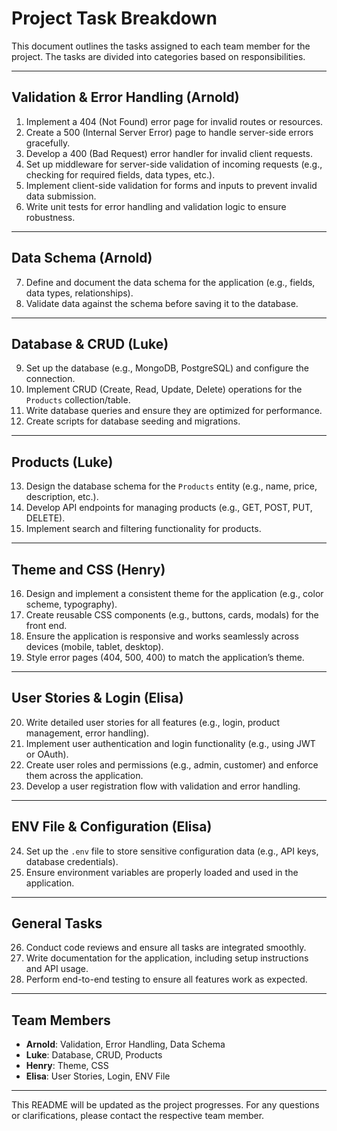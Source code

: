 # Project Task Breakdown

This document outlines the tasks assigned to each team member for the project. The tasks are divided into categories based on responsibilities.

---

## **Validation & Error Handling (Arnold)**

1. Implement a 404 (Not Found) error page for invalid routes or resources.
2. Create a 500 (Internal Server Error) page to handle server-side errors gracefully.
3. Develop a 400 (Bad Request) error handler for invalid client requests.
4. Set up middleware for server-side validation of incoming requests (e.g., checking for required fields, data types, etc.).
5. Implement client-side validation for forms and inputs to prevent invalid data submission.
6. Write unit tests for error handling and validation logic to ensure robustness.

---

## **Data Schema (Arnold)**

7. Define and document the data schema for the application (e.g., fields, data types, relationships).
8. Validate data against the schema before saving it to the database.

---

## **Database & CRUD (Luke)**

9. Set up the database (e.g., MongoDB, PostgreSQL) and configure the connection.
10. Implement CRUD (Create, Read, Update, Delete) operations for the `Products` collection/table.
11. Write database queries and ensure they are optimized for performance.
12. Create scripts for database seeding and migrations.

---

## **Products (Luke)**

13. Design the database schema for the `Products` entity (e.g., name, price, description, etc.).
14. Develop API endpoints for managing products (e.g., GET, POST, PUT, DELETE).
15. Implement search and filtering functionality for products.

---

## **Theme and CSS (Henry)**

16. Design and implement a consistent theme for the application (e.g., color scheme, typography).
17. Create reusable CSS components (e.g., buttons, cards, modals) for the front end.
18. Ensure the application is responsive and works seamlessly across devices (mobile, tablet, desktop).
19. Style error pages (404, 500, 400) to match the application’s theme.

---

## **User Stories & Login (Elisa)**

20. Write detailed user stories for all features (e.g., login, product management, error handling).
21. Implement user authentication and login functionality (e.g., using JWT or OAuth).
22. Create user roles and permissions (e.g., admin, customer) and enforce them across the application.
23. Develop a user registration flow with validation and error handling.

---

## **ENV File & Configuration (Elisa)**

24. Set up the `.env` file to store sensitive configuration data (e.g., API keys, database credentials).
25. Ensure environment variables are properly loaded and used in the application.

---

## **General Tasks**

26. Conduct code reviews and ensure all tasks are integrated smoothly.
27. Write documentation for the application, including setup instructions and API usage.
28. Perform end-to-end testing to ensure all features work as expected.

---

## **Team Members**

- **Arnold**: Validation, Error Handling, Data Schema
- **Luke**: Database, CRUD, Products
- **Henry**: Theme, CSS
- **Elisa**: User Stories, Login, ENV File

---

This README will be updated as the project progresses. For any questions or clarifications, please contact the respective team member.
